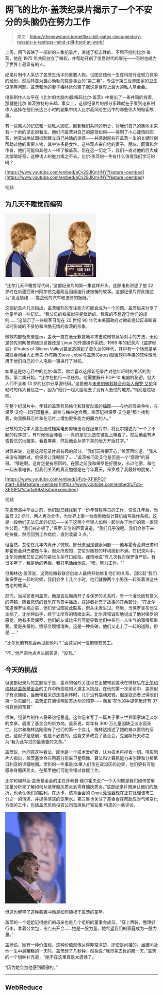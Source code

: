 # 网飞的比尔·盖茨纪录片揭示了一个不安分的头脑仍在努力工作

> 原文：<https://thenewstack.io/netflixs-bill-gates-documentary-reveals-a-restless-mind-still-hard-at-work/>

上周，网飞首映了一部新的三集纪录片，讲述了标志性的、不屈不挠的比尔·盖茨，他在 1975 年共同创立了微软，并帮助开创了信息时代的曙光——同时也成为了世界上最富有的人。

纪录片制作人采访了盖茨生活中的重要人物，试图总结他一生在科技行业努力竞争的经历，然后转变为雄心勃勃的慈善事业的“第二幕”，专注于第三世界国家的卫生设施等问题。盖茨和他的妻子梅林达创建了据说是世界上最大的私人基金会[。](https://mashable.com/article/inside-bills-brain-decoding-bill-gates-netflix-review/)

电影制作人似乎在《比尔的大脑内部:解码比尔·盖茨》中提出了一条共同的线索，那就是比尔·盖茨独特的*头脑*。事实上，这部纪录片的部分乐趣就在于看到电影制作人选择在他们长达三小时的剧集中纳入比尔高风险生活中的哪些伟大的极客故事。

有一些感人的记忆和一些私人回忆，回到我们共同的历史，对我们自己的集体未来有一个新的坚定的看法。他们问盖茨对自己的感觉如何——得到了小心谨慎的回答，他真诚地试图抵制建立自己神话的诱惑——并感谢那些在盖茨一生的关键时刻帮助过他的重要人物，其中许多是女性。这些观点来自他的妻子、朋友、同事和合作者，他们可能和其他人一样了解盖茨。但在这一切之下，我们一直对他的巨大成功暗暗好奇，这种诱人的魅力挥之不去。比尔·盖茨的一生有什么值得我们学习的吗？

[https://www.youtube.com/embed/aCv29JKmHNY?feature=oembed](https://www.youtube.com/embed/aCv29JKmHNY?feature=oembed)

视频

## 为几天不睡觉而编码

![Bill Gates mugshot](img/c5a911b4dce4760dd545ca3ab0f332fd.png)

“比尔几天不睡觉写代码，”这部纪录片的第一集这样开头。这部电影讲述了他 22 岁时在新墨西哥州阿尔伯克基附近因超速行驶被捕的故事。这部纪录片将此描述为“发泄情绪……挑战他的汽车和法律的极限。”

这部纪录片几次指出，盖茨强烈的专注能力可能会成为一个问题。盖茨后来分享了他童年的一些记忆。“我父母的权威似乎是武断的。我真的不想遵守他们的规则……”这暗示了一些极客可能在 20 世纪 90 年代末美国政府对微软提起反垄断诉讼时形成的不妥协和冷酷无情的盖茨的形象。

微软内部备忘录显示，盖茨一直在毫无歉意地寻求击败微软竞争对手的方法，无论是领先的网景网络浏览器还是 Linux 的开源操作系统。1999 年的纪录片《盗梦硅谷》(Pirates of Silicon Valley)甚至追溯到了更久远的年代，其中有一个场景是苹果联合创始人史蒂夫·乔布斯(Steve Jobs)与盖茨(Gates)就微软将苹果的软件理念用于他们自己的个人电脑一事进行了对抗。


如果这是你心目中的比尔·盖茨，你会喜欢这部新纪录片对他年轻时的生活的倒叙。第二集开始，“比尔在执行一项任务。他需要解开 PDP-10 电脑的秘密。但大人们不会和 13 岁的比尔分享源代码。”这是他与[未来的微软联合创始人保罗·艾伦](/remembering-paul-allen-tech-pioneer-and-life-adventurer/)年轻时的伟大冒险之一，因为“他们一起大胆地去了没有人去过的地方。”特别是垃圾桶。

在整个纪录片中，年轻的盖茨有风格化和轻度动画的插图——与他的母亲争吵，与保罗·艾伦一起打印程序，最终与梅林达会面。盖茨记得保罗·艾伦是“那个找到我，向我解释芯片和在芯片上增加更多能力的魔力的人。”

已故的艾伦本人甚至通过档案电影剪辑出现在纪录片中，将比尔描述为“一个了不起的程序员”。有时候他会睡着——真的是把头放在键盘上睡着了。然后他会有点昏昏沉沉地醒来，看着屏幕，然后他会从停下来的地方开始打字。”

对我来说，这是这部纪录片最有趣的部分。“我们玩得很开心，”盖茨回忆道。"我从来没有喝醉过，但保罗让我喝醉了……"盖茨被问及艾伦是否是一个"腐败"的哥哥。“哦是啊。这肯定是有原因的。在那之前我和保罗是好朋友，去过他家，和他一起去看电影。但我们关系的真正加强是在今年夏天，保罗成了我最好的朋友。”

[https://www.youtube.com/embed/UFcb-XF1RPQ?start=89&feature=oembed](https://www.youtube.com/embed/UFcb-XF1RPQ?start=89&feature=oembed)

视频

在盖茨高中毕业之前，他们就已经找到了一份年轻程序员的工作，仅仅几年后，当盖茨 22 岁时，两人再次合作，为世界上第一台商用微型计算机编写操作系统。这是一段他们无法忘却的记忆——关于这两个年轻人如何一起创办了他们的第一家软件公司。“我们兴奋极了，”保罗·艾伦的声音说道。“我们几乎没睡。我们会停下来吃快餐，然后回到工作岗位，直到凌晨 3 点。”

但当然，艾伦在几年内离开了微软，部分原因是健康问题——他与霍奇金淋巴瘤和非霍奇金淋巴瘤做斗争。但众所周知，艾伦对微软的环境感到不满。在纪录片中，比尔对他和艾伦之间的紧张关系守口如瓶，谨慎地说“有几次我对保罗很严厉。有很多年了，我是他的老板，我打电话给他说，'嘿，努力工作。'"

但梅林达·盖茨说，这两位微软联合创始人最终开始修复他们的关系，回忆起“我们和保罗在一起的时候，我们会坐上几个小时。他们就像两个小男孩一起笑着讲这些古老的故事。”

然而，当采访者问盖茨，他是否后悔离开了与保罗的关系时，有一个漫长而有意义的停顿，随着悲伤的音乐在背景中播放，叙述者补充了故事的其余部分。“在比尔知道保罗生病之前，他们曾试图彼此联系，但从未发生过。然后，当保罗宣布他又生病了，比尔伸出手，终于让所有的情绪出来。比尔非常诚实地说出了他对保罗的感觉，他有多爱保罗，他们的友谊比任何可能导致他们中任何一人生气的事情都重要。爱是永恒的。愤怒会慢慢消失。这是一种突破，他们又走上了一起的道路，但是……”

"比尔死前有机会再见到他吗？"面试官问一位前微软员工。

“不，”他严肃地点点头回答道。“没有。”

## **今天的挑战**

但这部纪录片的主题似乎是，盖茨的强烈关注现在正被带到盖茨在微软后在[比尔和梅林达盖茨基金会](https://www.gatesfoundation.org/)的工作中所面临的人道主义挑战。在他的第一次采访中，盖茨似乎有点僵硬，当他带着采访走进树林时，几乎没有摆动双臂。但是叙述者记得他们第一次见面时，盖茨正在阅读明尼苏达州的预算——而且“在他的手提包里还有 37 份其他的预算”

很快，纪录片制作人将采访纪思道，这位记者写了一篇关于第三世界国家缺乏淡水的文章，启发了基金会的新方向。盖茨说，每年有 300 万儿童因缺乏淡水而死亡。比尔和梅林达刚刚有了他们的第一个女儿，梅林达描述了她的难以置信的反应。这似乎是悲剧，也是不必要的。这篇文章改变了基金会，克里斯托夫称之为“我为此写过的最重要的文章。”

盖茨说，他同意这种看法，即他是一个技术爱好者，认为技术将拯救一切。电影制片人指出，盖茨基金会应用高分辨率卫星图像、算法和计算机能力来创建和分析尼日利亚的详细地图。学到的一件事是:如果人们住在政治区的边界，他们更有可能感染脊髓灰质炎，在那里他们可能会错过救援工作。

比尔和梅林达·盖茨基金会的主任菲利普·维尔霍夫说:“一个大问题是我们如何使用定量分析来了解如何从低脊髓灰质炎到零脊髓灰质炎。”这部纪录片既承认他们的挫折，也承认他们的胜利。在达卡，该基金会的 [Omni 处理器](https://en.wikipedia.org/wiki/Omni_Processor)现在正在处理该市三分之一的污泥，并提供清洁的饮用水。第三集也关注了基金会在帮助应对气候变化方面的工作，包括盖茨风险投资公司首席执行官拉里·科恩的一些评论。

![Bill Gates speaks at the World Economic Forum](img/c7652216a4f84dde82880d4e0fa6112f.png)

但这也解释了这种慈善冲动是如何植根于盖茨的童年。

盖茨的一个姐姐记得她们的母亲也是几个组织的董事会成员。“穿上西装，整理好行李，拿着公文包，出门去开会……她是一股力量。她希望我们的家庭成为一股力量。”

盖茨说，她有一种价值观，这种价值观传达得非常清楚，即使是间接的。当被问及他一生中最糟糕的一天时，盖茨想了几秒钟，然后说:“我母亲去世的那一天。”盖茨的一个姐妹补充道，“她不在这里真是太遗憾了。

“因为她会为他感到骄傲的。”

* * *

## WebReduce

<svg xmlns:xlink="http://www.w3.org/1999/xlink" viewBox="0 0 68 31" version="1.1"><title>Group</title> <desc>Created with Sketch.</desc></svg>